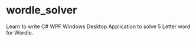 # wordle_solver
 Learn to write C# WPF Windows Desktop Application to solve 5 Letter word for Wordle.
